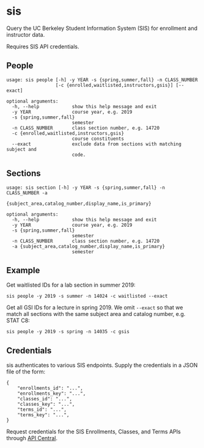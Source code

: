 sis
===
Query the UC Berkeley Student Information System (SIS) for enrollment and
instructor data.

Requires SIS API credentials.

People
------
```
usage: sis people [-h] -y YEAR -s {spring,summer,fall} -n CLASS_NUMBER
                  [-c {enrolled,waitlisted,instructors,gsis}] [--exact]

optional arguments:
  -h, --help            show this help message and exit
  -y YEAR               course year, e.g. 2019
  -s {spring,summer,fall}
                        semester
  -n CLASS_NUMBER       class section number, e.g. 14720
  -c {enrolled,waitlisted,instructors,gsis}
                        course constituents
  --exact               exclude data from sections with matching subject and
                        code.
```

Sections
--------
```
usage: sis section [-h] -y YEAR -s {spring,summer,fall} -n CLASS_NUMBER -a
                   {subject_area,catalog_number,display_name,is_primary}

optional arguments:
  -h, --help            show this help message and exit
  -y YEAR               course year, e.g. 2019
  -s {spring,summer,fall}
                        semester
  -n CLASS_NUMBER       class section number, e.g. 14720
  -a {subject_area,catalog_number,display_name,is_primary}
                        semester
```

Example
-------
Get waitlisted IDs for a lab section in summer 2019:

`sis people -y 2019 -s summer -n 14024 -c waitlisted --exact`

Get all GSI IDs for a lecture in spring 2019. We omit `--exact` so that we match
all sections with the same subject area and catalog number, e.g. STAT C8:

`sis people -y 2019 -s spring -n 14035 -c gsis`

Credentials
-----------
sis authenticates to various SIS endpoints. Supply the credentials in a
JSON file of the form:
```
{
	"enrollments_id": "...",
	"enrollments_key": "...",
	"classes_id": "...",
	"classes_key": "...",
	"terms_id": "...",
	"terms_key": "...",
}
```
Request credentials for the SIS Enrollments, Classes, and Terms APIs through
[API Central](https://api-central.berkeley.edu).
